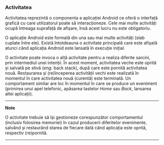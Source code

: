 ### Activitatea

Activitatea reprezintă o componenta a aplicației Android ce oferă o
interfață grafică cu care utilizatorul poate să interacționeze. Cele mai
multe activități ocupă întreaga suprafață de afișare, însă acest lucru
nu este obligatoriu.

O aplicație Android este formată din una sau mai multe activități (slab
cuplate între ele). Există întotdeauna o activitate principală care este
afișată atunci când aplicația Android este lansată în execuție inițial.

O activitate poate invoca o altă activitate pentru a realiza diferite
sarcini, prin intermediul unei intenții. În acest moment, activitatea
veche este oprită și salvată pe stivă (*eng.* back stack), după care
este pornită activitatea nouă. Restaurarea și (re)începerea activității
vechi este realizată în momentul în care activitatea nouă (curentă) este
terminată. Un comportament similar are loc în momentul în care se
produce un eveniment (primirea unui apel telefonic, apăsarea tastelor
*Home* sau *Back*, lansarea altei aplicații).

---
**Note**

O activitate trebuie să își gestioneze corespunzător
comportamentul (inclusiv folosirea memoriei) în cazul producerii
diferitelor evenimente, salvând și restaurând starea de fiecare dată
când aplicația este oprită, respectiv (re)pornită.

---
